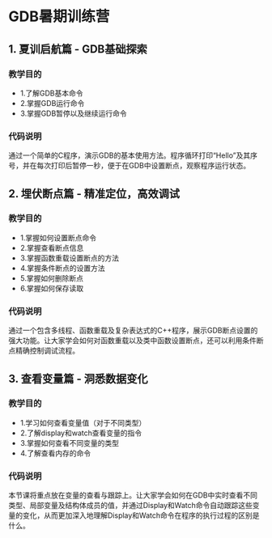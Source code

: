 # GDB暑期训练营  
  
## 1. 夏训启航篇 - GDB基础探索  
  
### 教学目的  
- 1.了解GDB基本命令  
- 2.掌握GDB运行命令  
- 3.掌握GDB暂停以及继续运行命令  
  
### 代码说明  
  
通过一个简单的C程序，演示GDB的基本使用方法。程序循环打印“Hello”及其序号，并在每次打印后暂停一秒，便于在GDB中设置断点，观察程序运行状态。  
  
## 2. 埋伏断点篇 - 精准定位，高效调试  
  
### 教学目的  
- 1.掌握如何设置断点命令
- 2.掌握查看断点信息
- 3.掌握函数重载设置断点的方法
- 4.掌握条件断点的设置方法
- 5.掌握如何删除断点
- 6.掌握如何保存读取  
  
### 代码说明  
  
通过一个包含多线程、函数重载及复杂表达式的C++程序，展示GDB断点设置的强大功能。让大家学会如何对函数重载以及类中函数设置断点，还可以利用条件断点精确控制调试流程。
  
## 3. 查看变量篇 - 洞悉数据变化  
  
### 教学目的  
- 1.学习如何查看变量值（对于不同类型）
- 2.了解display和watch查看变量的指令
- 3.掌握如何查看不同变量的类型
- 4.了解查看内存的命令  
  
### 代码说明  
本节课将重点放在变量的查看与跟踪上。让大家学会如何在GDB中实时查看不同类型、局部变量及结构体成员的值，并通过Display和Watch命令自动跟踪这些变量的变化，从而更加深入地理解Display和Watch命令在程序的执行过程的区别是什么。

